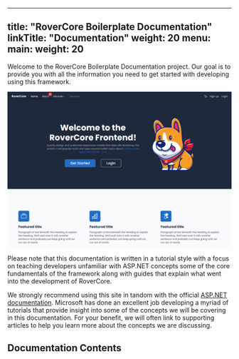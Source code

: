 
---
title: "RoverCore Boilerplate Documentation"
linkTitle: "Documentation"
weight: 20
menu:
  main:
    weight: 20
---

Welcome to the RoverCore Boilerplate Documentation project.  Our goal is to provide you with all the information you need to get started with developing using this framework.

![](/rovercore-front-preview.png)

Please note that this documentation is written in a tutorial style with a focus on teaching developers unfamiliar with ASP.NET concepts some of the core fundamentals of the framework along with guides that explain what went into the development of RoverCore.

We strongly recommend using this site in tandom with the official [ASP.NET documentation](https://docs.microsoft.com/en-us/aspnet/core/?view=aspnetcore-6.0).  Microsoft has done an excellent job developing a myriad of tutorials that provide insight into some of the concepts we will be covering in this documentation.  For your benefit, we will often link to supporting articles to help you learn more about the concepts we are discussing.

## Documentation Contents